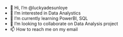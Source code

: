 - 👋 Hi, I’m @luckyadesunloye
- 👀 I’m interested in Data Analystics
- 🌱 I’m currently learning PowerBI, SQL
- 💞️ I’m looking to collaborate on Data Analysis project
- 📫 How to reach me on my email

<!---
luckyadesunloye/luckyadesunloye is a ✨ special ✨ repository because its `README.md` (this file) appears on your GitHub profile.
You can click the Preview link to take a look at your changes.
--->
